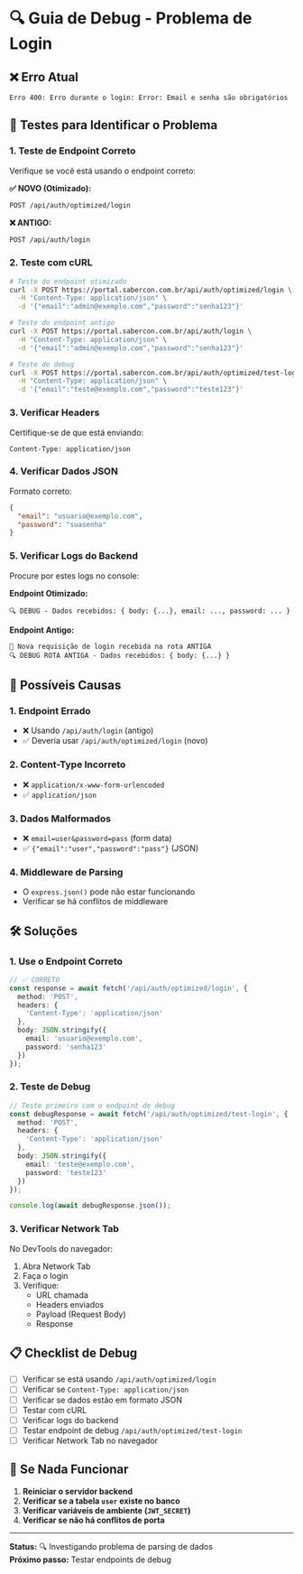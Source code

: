 # 🔍 Guia de Debug - Problema de Login

## ❌ Erro Atual
```
Erro 400: Erro durante o login: Error: Email e senha são obrigatórios
```

## 🧪 Testes para Identificar o Problema

### 1. **Teste de Endpoint Correto**

Verifique se você está usando o endpoint correto:

**✅ NOVO (Otimizado):**
```bash
POST /api/auth/optimized/login
```

**❌ ANTIGO:**
```bash
POST /api/auth/login
```

### 2. **Teste com cURL**

```bash
# Teste do endpoint otimizado
curl -X POST https://portal.sabercon.com.br/api/auth/optimized/login \
  -H "Content-Type: application/json" \
  -d '{"email":"admin@exemplo.com","password":"senha123"}'

# Teste do endpoint antigo
curl -X POST https://portal.sabercon.com.br/api/auth/login \
  -H "Content-Type: application/json" \
  -d '{"email":"admin@exemplo.com","password":"senha123"}'

# Teste de debug
curl -X POST https://portal.sabercon.com.br/api/auth/optimized/test-login \
  -H "Content-Type: application/json" \
  -d '{"email":"teste@exemplo.com","password":"teste123"}'
```

### 3. **Verificar Headers**

Certifique-se de que está enviando:
```
Content-Type: application/json
```

### 4. **Verificar Dados JSON**

Formato correto:
```json
{
  "email": "usuario@exemplo.com",
  "password": "suasenha"
}
```

### 5. **Verificar Logs do Backend**

Procure por estes logs no console:

**Endpoint Otimizado:**
```
🔍 DEBUG - Dados recebidos: { body: {...}, email: ..., password: ... }
```

**Endpoint Antigo:**
```
🔐 Nova requisição de login recebida na rota ANTIGA
🔍 DEBUG ROTA ANTIGA - Dados recebidos: { body: {...} }
```

## 🔧 Possíveis Causas

### 1. **Endpoint Errado**
- ❌ Usando `/api/auth/login` (antigo)
- ✅ Deveria usar `/api/auth/optimized/login` (novo)

### 2. **Content-Type Incorreto**
- ❌ `application/x-www-form-urlencoded`
- ✅ `application/json`

### 3. **Dados Malformados**
- ❌ `email=user&password=pass` (form data)
- ✅ `{"email":"user","password":"pass"}` (JSON)

### 4. **Middleware de Parsing**
- O `express.json()` pode não estar funcionando
- Verificar se há conflitos de middleware

## 🛠️ Soluções

### 1. **Use o Endpoint Correto**
```typescript
// ✅ CORRETO
const response = await fetch('/api/auth/optimized/login', {
  method: 'POST',
  headers: {
    'Content-Type': 'application/json'
  },
  body: JSON.stringify({
    email: 'usuario@exemplo.com',
    password: 'senha123'
  })
});
```

### 2. **Teste de Debug**
```typescript
// Teste primeiro com o endpoint de debug
const debugResponse = await fetch('/api/auth/optimized/test-login', {
  method: 'POST',
  headers: {
    'Content-Type': 'application/json'
  },
  body: JSON.stringify({
    email: 'teste@exemplo.com',
    password: 'teste123'
  })
});

console.log(await debugResponse.json());
```

### 3. **Verificar Network Tab**
No DevTools do navegador:
1. Abra Network Tab
2. Faça o login
3. Verifique:
   - URL chamada
   - Headers enviados
   - Payload (Request Body)
   - Response

## 📋 Checklist de Debug

- [ ] Verificar se está usando `/api/auth/optimized/login`
- [ ] Verificar se `Content-Type: application/json`
- [ ] Verificar se dados estão em formato JSON
- [ ] Testar com cURL
- [ ] Verificar logs do backend
- [ ] Testar endpoint de debug `/api/auth/optimized/test-login`
- [ ] Verificar Network Tab no navegador

## 🚨 Se Nada Funcionar

1. **Reiniciar o servidor backend**
2. **Verificar se a tabela `user` existe no banco**
3. **Verificar variáveis de ambiente (`JWT_SECRET`)**
4. **Verificar se não há conflitos de porta**

---

**Status:** 🔍 Investigando problema de parsing de dados  
**Próximo passo:** Testar endpoints de debug 